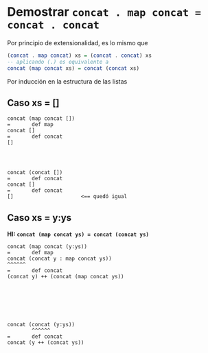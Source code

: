 # Demostrar `concat . map concat = concat . concat`

Por principio de extensionalidad, es lo mismo que
```haskell
(concat . map concat) xs = (concat . concat) xs
-- aplicando (.) es equivalente a
concat (map concat xs) = concat (concat xs)
```

Por inducción en la estructura de las listas

## Caso xs = []
```
concat (map concat [])
=       def map
concat []
=       def concat
[]




concat (concat [])
=       def concat
concat []
=       def concat
[]                      <== quedó igual
```


## Caso xs = y:ys
**HI: `concat (map concat ys) = concat (concat ys)`**
```
concat (map concat (y:ys))
=       def map
concat (concat y : map concat ys))
^^^^^^
=       def concat
(concat y) ++ (concat (map concat ys))







concat (concat (y:ys))
        ^^^^^^
=       def concat
concat (y ++ (concat ys))

```

